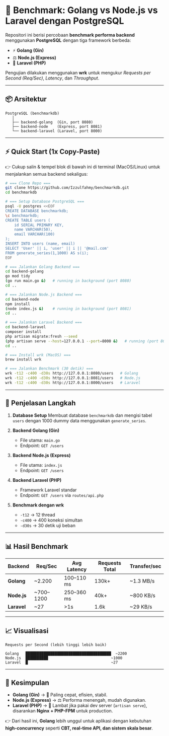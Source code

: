 # 🚀 Benchmark: Golang vs Node.js vs Laravel dengan PostgreSQL

Repositori ini berisi percobaan **benchmark performa backend** menggunakan **PostgreSQL** dengan tiga framework berbeda:

* ⚡ **Golang (Gin)**
* ⚖️ **Node.js (Express)**
* 🐢 **Laravel (PHP)**

Pengujian dilakukan menggunakan **wrk** untuk mengukur *Requests per Second (Req/Sec)*, *Latency*, dan *Throughput*.

---

## 📦 Arsitektur

```
PostgreSQL (benchmarkdb)
   │
   ├── backend-golang  (Gin, port 8080)
   ├── backend-node    (Express, port 8081)
   └── backend-laravel (Laravel, port 8000)
```

---

## ⚡ Quick Start (1x Copy-Paste)

👉 Cukup salin & tempel blok di bawah ini di terminal (MacOS/Linux) untuk menjalankan semua backend sekaligus:

```bash
# === Clone Repo ===
git clone https://github.com/Izzulfahmy/benchmarkdb.git
cd benchmarkdb

# === Setup Database PostgreSQL ===
psql -U postgres <<EOF
CREATE DATABASE benchmarkdb;
\c benchmarkdb;
CREATE TABLE users (
    id SERIAL PRIMARY KEY,
    name VARCHAR(50),
    email VARCHAR(100)
);
INSERT INTO users (name, email)
SELECT 'User' || i, 'user' || i || '@mail.com'
FROM generate_series(1,1000) AS s(i);
EOF

# === Jalankan Golang Backend ===
cd backend-golang
go mod tidy
(go run main.go &)   # running in background (port 8080)
cd ..

# === Jalankan Node.js Backend ===
cd backend-node
npm install
(node index.js &)    # running in background (port 8081)
cd ..

# === Jalankan Laravel Backend ===
cd backend-laravel
composer install
php artisan migrate:fresh --seed
(php artisan serve --host=127.0.0.1 --port=8000 &)   # running (port 8000)
cd ..

# === Install wrk (MacOS) ===
brew install wrk

# === Jalankan Benchmark (30 detik) ===
wrk -t12 -c400 -d30s http://127.0.0.1:8080/users   # Golang
wrk -t12 -c400 -d30s http://127.0.0.1:8081/users   # Node.js
wrk -t12 -c400 -d30s http://127.0.0.1:8000/users   # Laravel
```

---

## 📖 Penjelasan Langkah

1. **Database Setup**
   Membuat database `benchmarkdb` dan mengisi tabel `users` dengan 1000 dummy data menggunakan `generate_series`.

2. **Backend Golang (Gin)**

   * File utama: `main.go`
   * Endpoint: `GET /users`

3. **Backend Node.js (Express)**

   * File utama: `index.js`
   * Endpoint: `GET /users`

4. **Backend Laravel (PHP)**

   * Framework Laravel standar
   * Endpoint: `GET /users` via `routes/api.php`

5. **Benchmark dengan wrk**

   * `-t12` → 12 thread
   * `-c400` → 400 koneksi simultan
   * `-d30s` → 30 detik uji beban

---

## 📊 Hasil Benchmark

| Backend     | Req/Sec    | Avg Latency | Requests Total | Transfer/sec |
| ----------- | ---------- | ----------- | -------------- | ------------ |
| **Golang**  | \~2.200    | 100–110 ms  | 130k+          | \~1.3 MB/s   |
| **Node.js** | \~700–1200 | 250–360 ms  | 40k+           | \~800 KB/s   |
| **Laravel** | \~27       | >1s         | 1.6k           | \~29 KB/s    |

---

## 📈 Visualisasi

```
Requests per Second (lebih tinggi lebih baik)

Golang   ██████████████████████████████████████  ~2200
Node.js  ██████████                            ~1000
Laravel  █                                     ~27
```

---

## 🎯 Kesimpulan

* **Golang (Gin)** → 🚀 Paling cepat, efisien, stabil.
* **Node.js (Express)** → ⚖️ Performa menengah, mudah digunakan.
* **Laravel (PHP)** → 🐢 Lambat jika pakai dev server (`artisan serve`),
  disarankan **Nginx + PHP-FPM** untuk production.

👉 Dari hasil ini, **Golang** lebih unggul untuk aplikasi dengan kebutuhan **high-concurrency** seperti **CBT, real-time API, dan sistem skala besar**.
